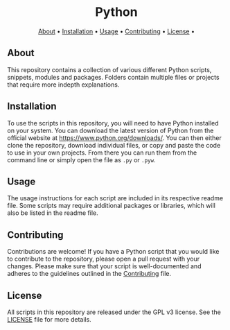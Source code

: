 <h1 align="center">Python</h1>

<p align="center">
  <a href="#about">About</a> •
  <a href="#installation">Installation</a> •
  <a href="#usage">Usage</a> •
  <a href="#contributing">Contributing</a> •
  <a href="#license">License</a> •
</p>

## About

This repository contains a collection of various different Python scripts, snippets, modules and packages. Folders contain multiple files or projects that require more indepth explanations.     

## Installation
To use the scripts in this repository, you will need to have Python installed on your system. You can download the latest version of Python from the official website at https://www.python.org/downloads/. You can then either clone the repository, download individual files, or copy and paste the code to use in your own projects. From there you can run them from the command line or simply open the file as `.py` or `.pyw`.

## Usage
The usage instructions for each script are included in its respective readme file. Some scripts may require additional packages or libraries, which will also be listed in the readme file.

## Contributing
Contributions are welcome! If you have a Python script that you would like to contribute to the repository, please open a pull request with your changes. Please make sure that your script is well-documented and adheres to the guidelines outlined in the [Contributing](./CONTRIBUTING.md) file.

## License
All scripts in this repository are released under the GPL v3 license. See the [LICENSE](./LICENSE) file for more details.
